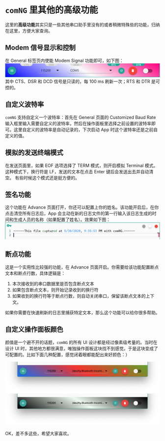 # `comNG` 里其他的高级功能

这里的**高级功能**其实只是一些其他串口助手里没有的或者稍微特殊些的功能，归纳在这里，方便大家查询。

## Modem 信号显示和控制

在 General 标签页内使能 Modem Signal 功能即可，如下图：
![image](../image/modem-signal.png)
其中 CTS、DSR 和 DCD 信号是只读的，每 100 ms 刷新一次；RTS 和 DTR 是可控的。

## 自定义波特率

`comNG` 支持自定义一个波特率：首先在 General 页面的 Customized Baud Rate 输入框里输入需要自定义的波特率，然后在操作面板里选择之前设置的波特率即可。这里自定义的波特率是自动记录的，下次启动 App 时这个波特率还是之前自定义的值。

## 模拟的发送终端模式

在发送页面里，如果 EOF 选项选择了 TERM 模式，则开启模拟 Terminal 模式。这种模式下，换行符是 LF，发送的文本在点击 Enter 键后会发送出去并自动清空。 有些时候这个模式还是挺方便的。

## 签名功能

这个功能在 Advance 页面打开，你还可以配置上你的姓名。该功能开启后，在你点击清空所有日志后，App 会主动在新的日志文件的第一行输入该日志生成的时间和生成人员的名称（如果配置了姓名）。效果如下图：
![image](../image/sign.png)

## 断点功能

这是一个实用性比较强的功能，在 Advance 页面开启。你需要给该功能配置断点文本和断点行数，具体逻辑是：

1. 本次接收到的串口数据里是否包含断点文本
2. 如果包含断点文本，则开始记录收到的换行符
3. 如果收到的换行符等于断点行数，则自动关闭串口，保留该断点文本的上下文。

如果你需要在快速刷新的日志里捕获特定文本，那么这个功能可以给你很多帮助。

## 自定义操作面板颜色

颜值是一个避不开的话题，`comNG` 的所有 UI 设计都是经过像素级考量的。当时在设计 UI 时，其他地方都很满意，唯独操作面板这块找不到感觉。于是这块变成了可配置的。比如下面几种配置，感觉闭着眼都能配出来好颜色：）

![image](../image/bar-color-1.jpg)
![image](../image/bar-color-2.jpg)

OK，差不多这些，希望大家喜欢。
